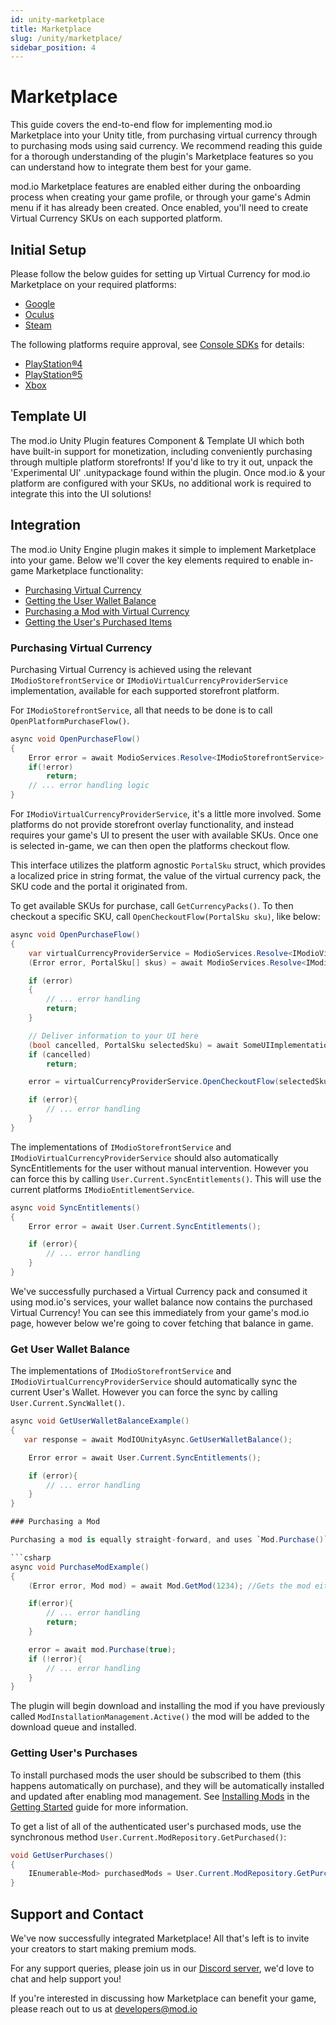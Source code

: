 ```yaml
---
id: unity-marketplace
title: Marketplace
slug: /unity/marketplace/
sidebar_position: 4
---
```


# Marketplace

This guide covers the end-to-end flow for implementing mod.io Marketplace into your Unity title, from purchasing virtual currency through to purchasing mods using said currency. We recommend reading this guide for a thorough understanding of the plugin's Marketplace features so you can understand how to integrate them best for your game.

mod.io Marketplace features are enabled either during the onboarding process when creating your game profile, or through your game's Admin menu if it has already been created. Once enabled, you'll need to create Virtual Currency SKUs on each supported platform.

## Initial Setup

Please follow the below guides for setting up Virtual Currency for mod.io Marketplace on your required platforms:

* [Google](/platforms/google/marketplace)
* [Oculus](/platforms/oculus/marketplace)
* [Steam](/platforms/steam/marketplace)

The following platforms require approval, see [Console SDKs](/platforms/console-sdks/) for details:

* [PlayStation®4](https://docs.mod.io/partners/ps4/marketplace/)
* [PlayStation®5](https://docs.mod.io/partners/ps5/marketplace/)
* [Xbox](https://docs.mod.io/partners/xbox/marketplace/)

## Template UI

The mod.io Unity Plugin features Component & Template UI which both have built-in support for monetization, including conveniently purchasing through multiple platform storefronts! If you'd like to try it out, unpack the 'Experimental UI' .unitypackage found within the plugin. Once mod.io & your platform are configured with your SKUs, no additional work is required to integrate this into the UI solutions!

## Integration

The mod.io Unity Engine plugin makes it simple to implement Marketplace into your game. Below we'll cover the key elements required to enable in-game Marketplace functionality:

* [Purchasing Virtual Currency](#purchasing-virtual-currency)
* [Getting the User Wallet Balance](#get-user-wallet-balance)
* [Purchasing a Mod with Virtual Currency](#purchasing-a-mod)
* [Getting the User's Purchased Items](#getting-users-purchases)

### Purchasing Virtual Currency

Purchasing Virtual Currency is achieved using the relevant `IModioStorefrontService` or `IModioVirtualCurrencyProviderService` implementation, available for each supported storefront platform.

For `IModioStorefrontService`, all that needs to be done is to call `OpenPlatformPurchaseFlow()`.

```csharp
async void OpenPurchaseFlow()
{
    Error error = await ModioServices.Resolve<IModioStorefrontService>().OpenPlatformPurchaseFlow();
    if(!error)
        return;
    // ... error handling logic
}
```

For `IModioVirtualCurrencyProviderService`, it's a little more involved. Some platforms do not provide storefront overlay functionality, and instead requires your game's UI to present the user with available SKUs. Once one is selected in-game, we can then open the platforms checkout flow.

This interface utilizes the platform agnostic `PortalSku` struct, which provides a localized price in string format, the value of the virtual currency pack, the SKU code and the portal it originated from.

To get available SKUs for purchase, call `GetCurrencyPacks()`. To then checkout a specific SKU, call `OpenCheckoutFlow(PortalSku sku)`, like below:

```csharp
async void OpenPurchaseFlow()
{
    var virtualCurrencyProviderService = ModioServices.Resolve<IModioVirtualCurrencyProviderService>();
    (Error error, PortalSku[] skus) = await ModioServices.Resolve<IModioVirtualCurrencyProviderService>().GetCurrencyPackSkus();

    if (error)
    {
        // ... error handling
        return;
    }

    // Deliver information to your UI here
    (bool cancelled, PortalSku selectedSku) = await SomeUIImplementation.ShowSkus(skuResult.value);
    if (cancelled)
        return;

    error = virtualCurrencyProviderService.OpenCheckoutFlow(selectedSku);

    if (error){
        // ... error handling
    }
}
```

The implementations of `IModioStorefrontService` and `IModioVirtualCurrencyProviderService` should also automatically SyncEntitlements for the user without manual intervention. However you can force this by calling `User.Current.SyncEntitlements()`. This will use the current platforms `IModioEntitlementService`.

```csharp
async void SyncEntitlements()
{
    Error error = await User.Current.SyncEntitlements();

    if (error){
        // ... error handling
    }
}
```

We've successfully purchased a Virtual Currency pack and consumed it using mod.io's services, your wallet balance now contains the purchased Virtual Currency! You can see this immediately from your game's mod.io page, however below we're going to cover fetching that balance in game.

### Get User Wallet Balance

The implementations of `IModioStorefrontService` and `IModioVirtualCurrencyProviderService` should automatically sync the current User's Wallet. However you can force the sync by calling `User.Current.SyncWallet()`.

```csharp
async void GetUserWalletBalanceExample()
{
   var response = await ModIOUnityAsync.GetUserWalletBalance();

    Error error = await User.Current.SyncEntitlements();

    if (error){
        // ... error handling
    }
}

### Purchasing a Mod

Purchasing a mod is equally straight-forward, and uses `Mod.Purchase()`. This method takes a boolean argument for whether to subscribe on purchase.

```csharp
async void PurchaseModExample()
{
    (Error error, Mod mod) = await Mod.GetMod(1234); //Gets the mod either from cache or the server;

    if(error){
        // ... error handling
        return;
    }

    error = await mod.Purchase(true);
    if (!error){
        // ... error handling   
    }
}
```

The plugin will begin download and installing the mod if you have previously called `ModInstallationManagement.Active()` the mod will be added to the download queue and installed.

### Getting User's Purchases

To install purchased mods the user should be subscribed to them (this happens automatically on purchase), and they will be automatically installed and updated after enabling mod management. See [Installing Mods](/unity/getting-started/#installing-mods) in the [Getting Started](/unity/getting-started/) guide for more information.

To get a list of all of the authenticated user's purchased mods, use the synchronous method `User.Current.ModRepository.GetPurchased()`:

```csharp
void GetUserPurchases()
{
    IEnumerable<Mod> purchasedMods = User.Current.ModRepository.GetPurchased();
}
```

## Support and Contact

We've now successfully integrated Marketplace! All that's left is to invite your creators to start making premium mods.

For any support queries, please join us in our [Discord server](https://discord.mod.io), we'd love to chat and help support you!

If you're interested in discussing how Marketplace can benefit your game, please reach out to us at [developers@mod.io](mailto:developers@mod.io)